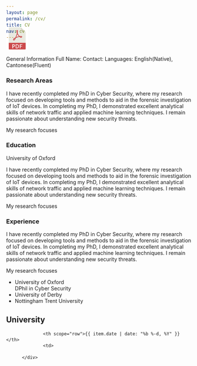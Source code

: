 ```yaml
---
layout: page
permalink: /cv/
title: CV
nav: cv
---
```


<!-- Place PDF download link at the top right. -->
<div class="row" style="margin-top: -3.5em;">
	<a class="ml-auto mr-2" href="/assets/pdf/vitae.pdf" target="_blank">
	  <img height="60px" src="/assets/img/pdf_icon.svg">
	</a>
</div>


General Information
Full Name:
Contact: 
Languages: English(Native), Cantonese(Fluent)

<h3>Research Areas</h3>
<p>I have recently completed my PhD in Cyber Security, where my research focused on developing tools and methods to aid in the forensic investigation of IoT devices. In completing my PhD, I demonstrated excellent analytical skills of network traffic and applied machine learning techniques. I remain passionate about understanding new security threats.</p>
<p>My research focuses</p>

<h3>Education</h3>
<p>University of Oxford</p>

<p>I have recently completed my PhD in Cyber Security, where my research focused on developing tools and methods to aid in the forensic investigation of IoT devices. In completing my PhD, I demonstrated excellent analytical skills of network traffic and applied machine learning techniques. I remain passionate about understanding new security threats.</p>
<p>My research focuses</p>

<h3>Experience</h3>
<p>I have recently completed my PhD in Cyber Security, where my research focused on developing tools and methods to aid in the forensic investigation of IoT devices. In completing my PhD, I demonstrated excellent analytical skills of network traffic and applied machine learning techniques. I remain passionate about understanding new security threats.</p>
<p>My research focuses</p>

 <ul>
  <li>University of Oxford</li>
DPhil in Cyber Security
  <li>University of Derby</li>
  <li>Nottingham Trent University</li>
</ul> 

 <div class="news">
            <h2>University</h2>

                  <th scope="row">{{ item.date | date: "%b %-d, %Y" }}</th>
                  <td>

          </div>



	
	
